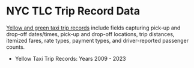 # NYC TLC Trip Record Data

[Yellow and green taxi trip 
records](https://www.nyc.gov/site/tlc/about/tlc-trip-record-data.page) 
include fields capturing pick-up and drop-off 
dates/times, pick-up and drop-off locations, 
trip distances, itemized fares, rate types, 
payment types, and driver-reported passenger 
counts. 


* Yellow Taxi Trip Records: Years 2009 - 2023